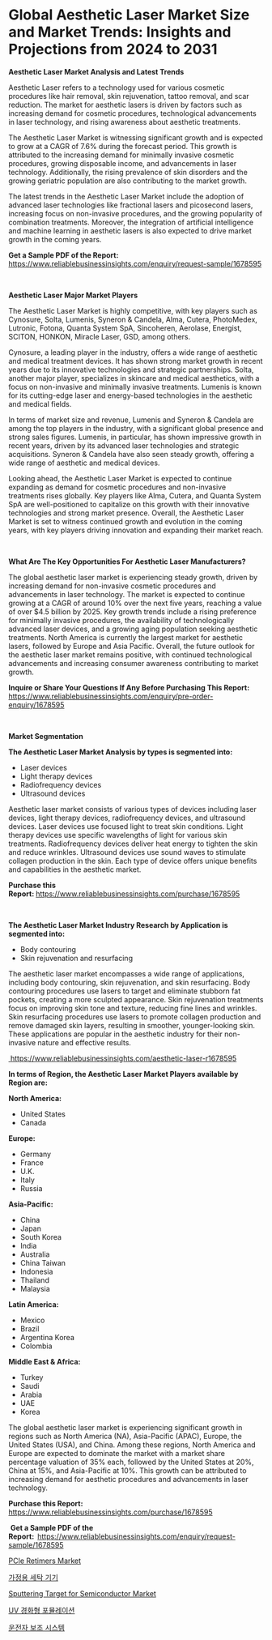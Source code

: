 <p><h1>Global Aesthetic Laser Market Size and Market Trends: Insights and Projections from 2024 to 2031</h1></p><p><strong>Aesthetic Laser Market Analysis and Latest Trends</strong></p>
<p><p>Aesthetic Laser refers to a technology used for various cosmetic procedures like hair removal, skin rejuvenation, tattoo removal, and scar reduction. The market for aesthetic lasers is driven by factors such as increasing demand for cosmetic procedures, technological advancements in laser technology, and rising awareness about aesthetic treatments.</p><p>The Aesthetic Laser Market is witnessing significant growth and is expected to grow at a CAGR of 7.6% during the forecast period. This growth is attributed to the increasing demand for minimally invasive cosmetic procedures, growing disposable income, and advancements in laser technology. Additionally, the rising prevalence of skin disorders and the growing geriatric population are also contributing to the market growth.</p><p>The latest trends in the Aesthetic Laser Market include the adoption of advanced laser technologies like fractional lasers and picosecond lasers, increasing focus on non-invasive procedures, and the growing popularity of combination treatments. Moreover, the integration of artificial intelligence and machine learning in aesthetic lasers is also expected to drive market growth in the coming years.</p></p>
<p><strong>Get a Sample PDF of the Report:&nbsp;</strong> <a href="https://www.reliablebusinessinsights.com/enquiry/request-sample/1678595">https://www.reliablebusinessinsights.com/enquiry/request-sample/1678595</a></p>
<p>&nbsp;</p>
<p><strong>Aesthetic Laser Major Market Players</strong></p>
<p><p>The Aesthetic Laser Market is highly competitive, with key players such as Cynosure, Solta, Lumenis, Syneron & Candela, Alma, Cutera, PhotoMedex, Lutronic, Fotona, Quanta System SpA, Sincoheren, Aerolase, Energist, SCITON, HONKON, Miracle Laser, GSD, among others. </p><p>Cynosure, a leading player in the industry, offers a wide range of aesthetic and medical treatment devices. It has shown strong market growth in recent years due to its innovative technologies and strategic partnerships. Solta, another major player, specializes in skincare and medical aesthetics, with a focus on non-invasive and minimally invasive treatments. Lumenis is known for its cutting-edge laser and energy-based technologies in the aesthetic and medical fields.</p><p>In terms of market size and revenue, Lumenis and Syneron & Candela are among the top players in the industry, with a significant global presence and strong sales figures. Lumenis, in particular, has shown impressive growth in recent years, driven by its advanced laser technologies and strategic acquisitions. Syneron & Candela have also seen steady growth, offering a wide range of aesthetic and medical devices.</p><p>Looking ahead, the Aesthetic Laser Market is expected to continue expanding as demand for cosmetic procedures and non-invasive treatments rises globally. Key players like Alma, Cutera, and Quanta System SpA are well-positioned to capitalize on this growth with their innovative technologies and strong market presence. Overall, the Aesthetic Laser Market is set to witness continued growth and evolution in the coming years, with key players driving innovation and expanding their market reach.</p></p>
<p>&nbsp;</p>
<p><strong>What Are The Key Opportunities For Aesthetic Laser Manufacturers?</strong></p>
<p><p>The global aesthetic laser market is experiencing steady growth, driven by increasing demand for non-invasive cosmetic procedures and advancements in laser technology. The market is expected to continue growing at a CAGR of around 10% over the next five years, reaching a value of over $4.5 billion by 2025. Key growth trends include a rising preference for minimally invasive procedures, the availability of technologically advanced laser devices, and a growing aging population seeking aesthetic treatments. North America is currently the largest market for aesthetic lasers, followed by Europe and Asia Pacific. Overall, the future outlook for the aesthetic laser market remains positive, with continued technological advancements and increasing consumer awareness contributing to market growth.</p></p>
<p><strong>Inquire or Share Your Questions If Any Before Purchasing This Report:</strong> <a href="https://www.reliablebusinessinsights.com/enquiry/pre-order-enquiry/1678595">https://www.reliablebusinessinsights.com/enquiry/pre-order-enquiry/1678595</a></p>
<p>&nbsp;</p>
<p><strong>Market Segmentation</strong></p>
<p><strong>The Aesthetic Laser Market Analysis by types is segmented into:</strong></p>
<p><ul><li>Laser devices</li><li>Light therapy devices</li><li>Radiofrequency devices</li><li>Ultrasound devices</li></ul></p>
<p><p>Aesthetic laser market consists of various types of devices including laser devices, light therapy devices, radiofrequency devices, and ultrasound devices. Laser devices use focused light to treat skin conditions. Light therapy devices use specific wavelengths of light for various skin treatments. Radiofrequency devices deliver heat energy to tighten the skin and reduce wrinkles. Ultrasound devices use sound waves to stimulate collagen production in the skin. Each type of device offers unique benefits and capabilities in the aesthetic market.</p></p>
<p><strong>Purchase this Report:&nbsp;</strong><a href="https://www.reliablebusinessinsights.com/purchase/1678595">https://www.reliablebusinessinsights.com/purchase/1678595</a></p>
<p>&nbsp;</p>
<p><strong>The Aesthetic Laser Market Industry Research by Application is segmented into:</strong></p>
<p><ul><li>Body contouring</li><li>Skin rejuvenation and resurfacing</li></ul></p>
<p><p>The aesthetic laser market encompasses a wide range of applications, including body contouring, skin rejuvenation, and skin resurfacing. Body contouring procedures use lasers to target and eliminate stubborn fat pockets, creating a more sculpted appearance. Skin rejuvenation treatments focus on improving skin tone and texture, reducing fine lines and wrinkles. Skin resurfacing procedures use lasers to promote collagen production and remove damaged skin layers, resulting in smoother, younger-looking skin. These applications are popular in the aesthetic industry for their non-invasive nature and effective results.</p></p>
<p><a href="https://www.reliablebusinessinsights.com/aesthetic-laser-r1678595">&nbsp;https://www.reliablebusinessinsights.com/aesthetic-laser-r1678595</a></p>
<p><strong>In terms of Region, the Aesthetic Laser Market Players available by Region are:</strong></p>
<p>
    <p> <strong> North America: </strong>
        <ul>
            <li>United States</li>
            <li>Canada</li>
        </ul>
        </p> 
    <p> <strong> Europe: </strong>
        <ul>
            <li>Germany</li>
            <li>France</li>
            <li>U.K.</li>
            <li>Italy</li>
            <li>Russia</li>
        </ul>
        </p> 
    <p> <strong> Asia-Pacific: </strong>
        <ul>
            <li>China</li>
            <li>Japan</li>
            <li>South Korea</li>
            <li>India</li>
            <li>Australia</li>
            <li>China Taiwan</li>
            <li>Indonesia</li>
            <li>Thailand</li>
            <li>Malaysia</li>
        </ul>
        </p> 
    <p> <strong> Latin America: </strong>
        <ul>
            <li>Mexico</li>
            <li>Brazil</li>
            <li>Argentina Korea</li>
            <li>Colombia</li>
        </ul>
        </p> 
    <p> <strong> Middle East & Africa: </strong>
        <ul>
            <li>Turkey</li>
            <li>Saudi</li>
            <li>Arabia</li>
            <li>UAE</li>
            <li>Korea</li>
        </ul>
    </p>
    </p>
<p><p>The global aesthetic laser market is experiencing significant growth in regions such as North America (NA), Asia-Pacific (APAC), Europe, the United States (USA), and China. Among these regions, North America and Europe are expected to dominate the market with a market share percentage valuation of 35% each, followed by the United States at 20%, China at 15%, and Asia-Pacific at 10%. This growth can be attributed to increasing demand for aesthetic procedures and advancements in laser technology.</p></p>
<p><strong>Purchase this Report: </strong><a href="https://www.reliablebusinessinsights.com/purchase/1678595">https://www.reliablebusinessinsights.com/purchase/1678595</a></p>
<p>&nbsp;<strong>Get a Sample PDF of the Report:&nbsp;&nbsp;</strong><a href="https://www.reliablebusinessinsights.com/enquiry/request-sample/1678595">https://www.reliablebusinessinsights.com/enquiry/request-sample/1678595</a></p>
<p><strong></strong></p>
<p><p><a href="https://issuu.com/reportprime-2/docs/pcie-retimers-market-size-2030.pptx">PCIe Retimers Market</a></p><p><a href="https://github.com/amuji413411/Market-Research-Report-List-1/blob/main/177930693422.md">가정용 세탁 기기</a></p><p><a href="https://issuu.com/reportprime-2/docs/sputtering-target-for-semiconductor-market-size-20">Sputtering Target for Semiconductor Market</a></p><p><a href="https://medium.com/@fredajerde/%EC%9E%90%EC%99%B8%EC%84%A0-%EA%B2%BD%ED%99%94-%EC%A0%9C%ED%92%88-%EC%8B%9C%EC%9E%A5-%EB%B6%84%EC%84%9D-%EA%B8%80%EB%A1%9C%EB%B2%8C-%EC%82%B0%EC%97%85-%EC%A0%84%EB%A7%9D-%EB%B0%8F-%EC%98%88%EC%B8%A1-2024%EB%85%84%EB%B6%80%ED%84%B0-2031%EB%85%84-936297c16576">UV 경화형 포뮬레이션</a></p><p><a href="https://github.com/risastia4/Market-Research-Report-List-1/blob/main/855172293423.md">운전자 보조 시스템</a></p></p>